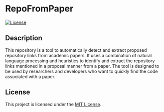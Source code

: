 # RepoFromPaper

[![License](https://img.shields.io/badge/license-MIT-blue.svg)](LICENSE)


## Description

This repository is a tool to automatically detect and extract proposed repository links from academic papers. It uses a combination of natural language processing and heuristics to identify and extract the repository links mentioned in a proposal manner from a paper. The tool is designed to be used by researchers and developers who want to quickly find the code associated with a paper.

## License

This project is licensed under the [MIT License](LICENSE).
